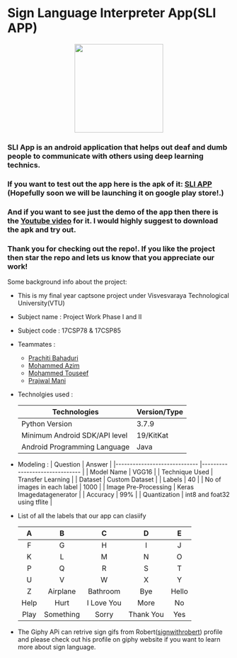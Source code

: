 # Sign Language Interpreter App(SLI APP)
<div align="center">
<img src="https://github.com/prajwalmani/Sign_Language_Interpreter_App/blob/master/src/SLI/app/src/main/res/drawable-v24/sliapplogo.png" width="200" height="200" >
</div>

### SLI App is an android application that helps out deaf and dumb people to communicate with others using deep learning technics.

### If you want to test out the app here is the apk of it: [SLI APP](https://github.com/prajwalmani/Sign_Language_Interpreter_App/blob/master/SLI%20APP.apk) (Hopefully soon we will be launching it on google play store!.)

### And if you want to see just the demo of the app then there is the [Youtube video]() for it. I would highly suggest to download the apk and try out.

### Thank you for checking out the repo!. If you like the project then star the repo and lets us know that you appreciate our work!

Some background info about the project:
* This is my final year captsone project under Visvesvaraya Technological University(VTU)
* Subject name : Project Work Phase I and II
* Subject code : 17CSP78 & 17CSP85
* Teammates :
    * [Prachiti Bahaduri](https://github.com/pjbahaduri7)
    * [Mohammed Azim](https://github.com/Azim-js)
    * [Mohammed Touseef](https://github.com/mdtouseef15)
    * [Prajwal Mani](https://linktr.ee/prajwal.mani)
* Technolgies used :

  | Technologies                  	| Version/Type 	|
  |-------------------------------	|--------------	|
  | Python Version                	| 3.7.9        	|
  | Minimum Android SDK/API level 	| 19/KitKat    	|
  | Android Programming Language  	| Java         	|
  
* Modeling :
   | Question                    	| Answer                        	|
   |-----------------------------	|-------------------------------	|
   | Model Name                  	| VGG16                         	|
   | Technique Used              	| Transfer Learning             	|
   | Dataset                     	| Custom Dataset                	|
   | Labels                      	| 40                            	|
   | No of images in each label  	| 1000                          	|
   | Image Pre-Processing        	| Keras Imagedatagenerator      	|
   | Accuracy                    	| 99%                           	|
   | Quantization                	| int8 and foat32 using tflite  	|
   
* List of all the labels that our app can clasiify 

   |   A   	|      B     	|      C     	|     D     	|   E   	|
   |:-----:	|:----------:	|:----------:	|:---------:	|:-----:	|
   |   F   	|      G     	|      H     	|     I     	|   J   	|
   |   K   	|      L     	|      M     	|     N     	|   O   	|
   |   P   	|      Q     	|      R     	|     S     	|   T   	|
   |   U   	|      V     	|      W     	|     X     	|   Y   	|
   |   Z   	|  Airplane  	|  Bathroom  	|    Bye    	| Hello 	|
   | Help  	|    Hurt    	| I Love You 	|    More   	|   No  	|
   | Play  	| Something  	|   Sorry    	| Thank You 	|  Yes  	|

* The Giphy APi can retrive sign gifs from Robert([signwithrobert](https://giphy.com/signwithrobert)) profile and please check out his profile on giphy website if you want to learn more about sign language.


